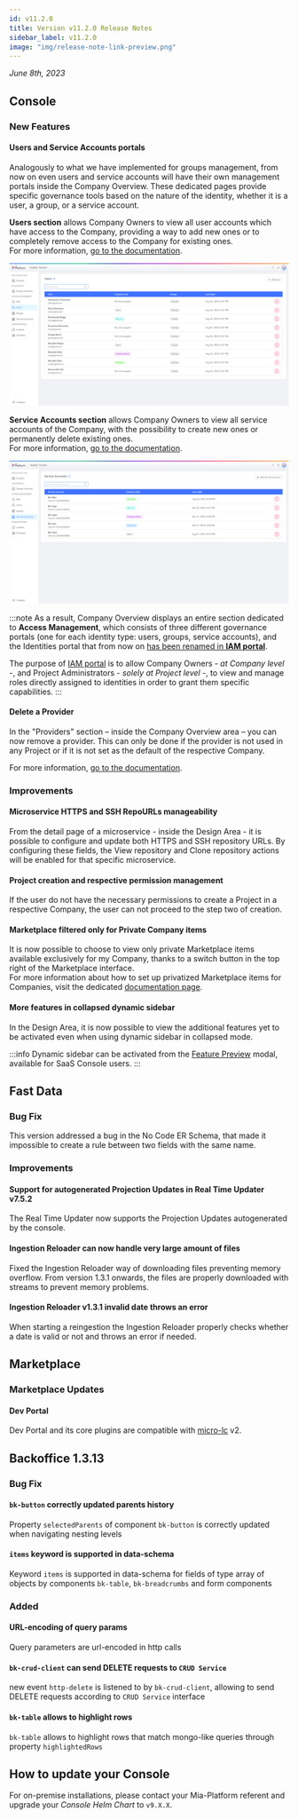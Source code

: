 ```yaml
---
id: v11.2.0
title: Version v11.2.0 Release Notes
sidebar_label: v11.2.0
image: "img/release-note-link-preview.png"
---
```


_June 8th, 2023_

## Console

### New Features

#### Users and Service Accounts portals

Analogously to what we have implemented for groups management, from now on even users and service accounts will have their own management portals inside the Company Overview. These dedicated pages provide specific governance tools based on the nature of the identity, whether it is a user, a group, or a service account.

**Users section** allows Company Owners to view all user accounts which have access to the Company, providing a way to add new ones or to completely remove access to the Company for existing ones.  
For more information, [go to the documentation](/development_suite/identity-and-access-management/manage-users.md).

![Users Portal](./img/overview/users-portal.png)

**Service Accounts section** allows Company Owners to view all service accounts of the Company, with the possibility to create new ones or permanently delete existing ones.  
For more information, [go to the documentation](/development_suite/identity-and-access-management/manage-service-accounts.md).

![Service Account Portal](./img/overview/service-accounts-portal.png)

:::note
As a result, Company Overview displays an entire section dedicated to **Access Management**, which consists of three different governance portals (one for each identity type: users, groups, service accounts), and the Identities portal that from now on <u>has been renamed in **IAM portal**</u>.


The purpose of [IAM portal](/development_suite/identity-and-access-management/manage-identities.md) is to allow Company Owners - _at Company level_ -, and Project Administrators - _solely at Project level_ -, to view and manage roles directly assigned to identities in order to grant them specific capabilities.
:::

#### Delete a Provider

In the "Providers" section  – inside the Company Overview area  – you can now remove a provider. 
This can only be done if the provider is not used in any Project or if it is not set as the default of the respective Company.

For more information, [go to the documentation](/development_suite/set-up-infrastructure/configure-provider.mdx).

### Improvements

#### Microservice HTTPS and SSH RepoURLs manageability

From the detail page of a microservice - inside the Design Area - it is possible to configure and update both HTTPS and SSH repository URLs.
By configuring these fields, the View repository and Clone repository actions will be enabled for that specific microservice.

#### Project creation and respective permission management 

If the user do not have the necessary permissions to create a Project in a respective Company, the user can not proceed to the step two of creation.

#### Marketplace filtered only for Private Company items

It is now possible to choose to view only private Marketplace items available exclusively for my Company, thanks to a switch button in the top right of the Marketplace interface.   
For more information about how to set up privatized Marketplace items for Companies, visit the dedicated [documentation page](/marketplace/add_to_marketplace/contributing_overview.md#public-and-private-marketplace).

#### More features in collapsed dynamic sidebar

In the Design Area, it is now possible to view the additional features yet to be activated even when using dynamic sidebar in collapsed mode.

:::info
Dynamic sidebar can be activated from the [Feature Preview](/development_suite/user-settings/feature-preview.md) modal, available for SaaS Console users.
:::

## Fast Data

### Bug Fix

This version addressed a bug in the No Code ER Schema, that made it impossible to create a rule between two fields with the same name.

### Improvements

#### Support for autogenerated Projection Updates in Real Time Updater v7.5.2
The Real Time Updater now supports the Projection Updates autogenerated by the console.

#### Ingestion Reloader can now handle very large amount of files
Fixed the Ingestion Reloader way of downloading files preventing memory overflow. From version 1.3.1 onwards, the files are properly downloaded with streams to prevent memory problems.

#### Ingestion Reloader v1.3.1 invalid date throws an error
When starting a reingestion the Ingestion Reloader properly checks whether a date is valid or not and throws an error if needed.

## Marketplace

### Marketplace Updates

#### Dev Portal

Dev Portal and its core plugins are compatible with [micro-lc](https://micro-lc.io/docs) v2.

## Backoffice 1.3.13

### Bug Fix

#### `bk-button` correctly updated parents history
Property `selectedParents` of component `bk-button` is correctly updated when navigating nesting levels

#### `items` keyword is supported in data-schema
Keyword `items` is supported in data-schema for fields of type array of objects by components `bk-table`, `bk-breadcrumbs` and form components

### Added

#### URL-encoding of query params
Query parameters are url-encoded in http calls

#### `bk-crud-client` can send DELETE requests to `CRUD Service`
new event `http-delete` is listened to by `bk-crud-client`, allowing to send DELETE requests according to `CRUD Service` interface

#### `bk-table` allows to highlight rows
`bk-table` allows to highlight rows that match mongo-like queries through property `highlightedRows`

## How to update your Console

For on-premise installations, please contact your Mia-Platform referent and upgrade your _Console Helm Chart_ to `v9.X.X`.
